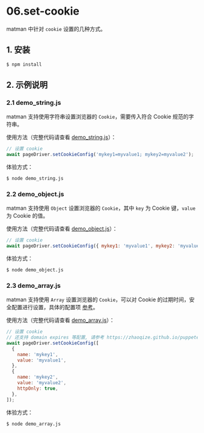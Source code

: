 # 06.set-cookie

matman 中针对 `cookie` 设置的几种方式。

## 1. 安装

```bash
$ npm install
```

## 2. 示例说明

### 2.1 demo_string.js

matman 支持使用字符串设置浏览器的 `Cookie`，需要传入符合 Cookie 规范的字符串。

使用方法（完整代码请查看 [demo_string.js](./demo_string.js)）：

```js
// 设置 cookie
await pageDriver.setCookieConfig('mykey1=myvalue1; mykey2=myvalue2');
```

体验方式：

```bash
$ node demo_string.js
```

### 2.2 demo_object.js

matman 支持使用 `Object` 设置浏览器的 `Cookie`，其中 `key` 为 Cookie 键，`value` 为 Cookie 的值。

使用方法（完整代码请查看 [demo_object.js](./demo_object.js)）：

```js
// 设置 cookie
await pageDriver.setCookieConfig({ mykey1: 'myvalue1', mykey2: 'myvalue2' });
```

体验方式：

```bash
$ node demo_object.js
```

### 2.3 demo_array.js

matman 支持使用 `Array` 设置浏览器的 `Cookie`，可以对 Cookie 的过期时间，安全配置进行设置，具体的配置项 [参考](https://zhaoqize.github.io/puppeteer-api-zh_CN/#?product=Puppeteer&version=v3.1.0&show=api-pagecookiesurls)。

使用方法（完整代码请查看 [demo_array.js](./demo_array.js)）：

```js
// 设置 cookie
// 还支持 domain expires 等配置, 请参考 https://zhaoqize.github.io/puppeteer-api-zh_CN/#?product=Puppeteer&version=v3.1.0&show=api-pagecookiesurls
await pageDriver.setCookieConfig([
  {
    name: 'mykey1',
    value: 'myvalue1',
  },
  {
    name: 'mykey2',
    value: 'myvalue2',
    httpOnly: true,
  },
]);
```

体验方式：

```bash
$ node demo_array.js
```

